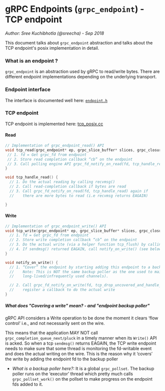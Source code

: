 # gRPC Endpoints (`grpc_endpoint`) - TCP endpoint
_Author: Sree Kuchibhotla (@sreecha) - Sep 2018_

This document talks about `grpc_endpoint` abstraction and talks about the TCP endpoint's posix implementation in detail.

### What is an endpoint ?
`grpc_endpoint` is an abstraction used by gRPC to read/write bytes. There are different endpoint implementations depending on the underlying transport.


### Endpoint interface

The interface is documented well here: [`endpoint.h`](https://github.com/grpc/grpc/blob/v1.15.1/src/core/lib/iomgr/endpoint.h)

### TCP endpoint

TCP endpoint is implemented here: [tcp_posix.cc](https://github.com/grpc/grpc/blob/v1.15.1/src/core/lib/iomgr/tcp_posix.cc)

#### Read

``` C++
// Implementation of grpc_endpoint_read() API
void tcp_read(grpc_endpoint* ep, grpc_slice_buffer* slices, grpc_closure* cb) {
 // 1. fd = Get grpc_fd from endpoint
 // 2. Store read completion callback “cb” on the endpoint
 // 3. Call polling engine API grpc_fd_notify_on_read(fd, tcp_handle_read)
}
```

``` C++
void tcp_handle_read() {
  // 1. Do the actual reading by calling recvmsg()
  // 2. Call read-completion callback if bytes are read
  // 3. Call grpc_fd_notify_on_read(fd, tcp_handle_read) again if
  //    there are more bytes to read (i.e recvmsg returns EAGAIN)

}
```

#### Write

``` C++
// Implementation of grpc_endpoint_write() API
void tcp_write(grpc_endpoint* ep, grpc_slice_buffer* slices, grpc_closure* cb, void* arg) {
  // 1. fd = Get grpc_fd from endpoint
  // 2. Store write completion callback “cb” on the endpoint
  // 3. Do the actual write (via a helper function tcp_flush) by calling TCP sendmsg()
  // 4. If sendmsg() returned EAGAIN, call notify_on_write() (see below)
}

void notify_on_write() {
  // 1. “Cover” the endpoint by starting adding this endpoint to a backup poller
  //    Note: This is NOT the same backup poller as the one used to maintain
  //    long-lived/infrequently used channels).

  // 2. Call grpc_fd_notify_on_write(fd, tcp_drop_uncovered_and_handle_write) to
  //    register a callback to do the actual write
}

```

##### What does "Covering a write" mean? - and "endpoint backup poller"
gRPC API considers a Write operation to be done the moment it clears ‘flow control’ i.e., and not necessarily sent on the wire.

This means that the application MAY NOT call `grpc_completion_queue_next/pluck` in a timely manner when its `Write()` API is acked. So when a tcp `sendmsg()` returns EAGAIN, the TCP write endpoint needs to make sure that some thread is monitoring the fd-writable event and does the actual writing on the wire. This is the reason why it ‘covers’ the write by adding the endpoint fd to the backup poller

- *What is a backup poller here?:* It is a global `grpc_pollset`. The backup poller runs on the ‘executor’ thread which pretty much calls `grpc_pollset_work()` on the pollset to make progress on the endpoint fds added to it.

